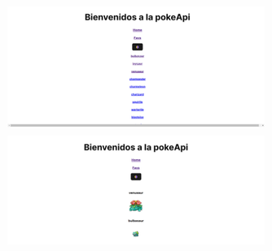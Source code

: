 
![preview](https://github.com/soymilidev/FE-III/blob/main/C24/C24-Clase/src/assets/preview.png)

![preview](https://github.com/soymilidev/FE-III/blob/main/C24/C24-Clase/src/assets/preview2.png)

